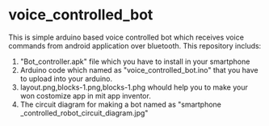 # voice_controlled_bot
This is simple arduino based voice controlled bot which receives voice commands from android application over bluetooth.
This repository includs:
1. "Bot_controller.apk" file which you have to install in your smartphone
2. Arduino code which named as "voice_controlled_bot.ino" that you have to upload into your arduino.
3. layout.png,blocks-1.png,blocks-1.phg whould help you to make your won costomize app in mit app inventor.
4. The circuit diagram for making a bot named as "smartphone _controlled_robot_circuit_diagram.jpg"
